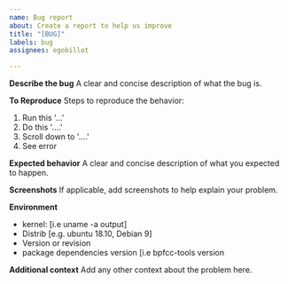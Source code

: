 ```yaml
---
name: Bug report
about: Create a report to help us improve
title: "[BUG]"
labels: bug
assignees: egobillot

---
```


**Describe the bug**
A clear and concise description of what the bug is.

**To Reproduce**
Steps to reproduce the behavior:
1. Run this '...'
2. Do this '....'
3. Scroll down to '....'
4. See error

**Expected behavior**
A clear and concise description of what you expected to happen.

**Screenshots**
If applicable, add screenshots to help explain your problem.

**Environment**
 - kernel: [i.e uname -a output]
 - Distrib [e.g. ubuntu 18.10, Debian 9]
 - Version or revision
 - package dependencies version [i.e bpfcc-tools version

**Additional context**
Add any other context about the problem here.
